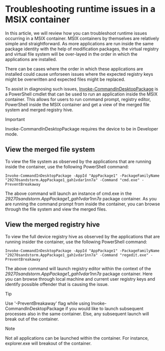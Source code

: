 # Troubleshooting runtime issues in a MSIX container 

In this article, we will review how you can troubleshoot runtime issues occurring in a MSIX container. MSIX containers by themselves are relatively simple and straightforward. As more applications are run inside the same package identity with the help of modification packages, the virtual registry and virtual file system will be over-layed in the order in which the applications are installed. 

There can be cases where the order in which these applications are installed could cause unforseen issues where the expected registry keys might be overwritten and expected files might be replaced. 

To assist in diagnosing such issues, [Invoke-CommandInDesktopPackage](https://docs.microsoft.com/en-us/powershell/module/appx/invoke-commandindesktoppackage?view=win10-ps) is a PowerShell cmdlet that can be used to run an application inside the MSIX container. This allows for users to run command prompt, registry editor, PowerShell inside the MSIX container and get a view of the merged file system and merged registry hive. 

 > [!IMPORTANT]
 > Invoke-CommandInDesktopPackage requires the device to be in Developer mode. 


## View the merged file system

To view the file system as observed by the applications that are running inside the container, use the following PowerShell command:

``` 
Invoke-CommandInDesktopPackage -AppId "AppPackage1" -PackageFamilyName "29270sandstorm.AppPackage1_gah1vdar1nn7a" -Command "cmd.exe" -PreventBreakaway
```

The above command will launch an instance of cmd.exe in the *29270sandstorm.AppPackage1_gah1vdar1nn7a* package container. As you are running the command prompt from inside the container, you can browse through the file system and view the merged files. 

## View the merged registry hive

To view the full device registry hive as observed by the applications that are running insider the container, use the following PowerShell command:

```
Invoke-CommandInDesktopPackage -AppId "AppPackage1" -PackageFamilyName "29270sandstorm.AppPackage1_gah1vdar1nn7a" -Command "regedit.exe" -PreventBreakaway
```

The above command will launch registry editor within the context of the *29270sandstorm.AppPackage1_gah1vdar1nn7a* package container. Here you can browse through local machine and current user registry keys and identify possible offender that is causing the issue. 

 >[!TIP]
 > Use '-PreventBreakaway' flag while using Invoke-CommandInDesktopPackage if you would like to launch subsequent processes also in the same container. Else, any subsequent launch will break out of the container. 

 >[!NOTE]
 > Not all applications can be launched within the container. For instance, explorer.exe will breakout of the container.